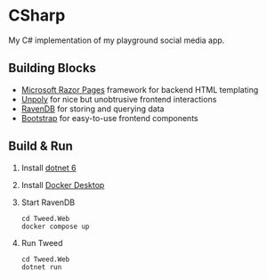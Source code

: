 # CSharp

My C# implementation of my playground social media app.

## Building Blocks

* [Microsoft Razor Pages](https://learn.microsoft.com/en-us/aspnet/core/razor-pages/?view=aspnetcore-7.0&tabs=visual-studio) framework for backend HTML templating
* [Unpoly](https://unpoly.com/) for nice but unobtrusive frontend interactions
* [RavenDB](https://ravendb.net/) for storing and querying data
* [Bootstrap](https://getbootstrap.com/) for easy-to-use frontend components

## Build & Run

1. Install [dotnet 6](https://dotnet.microsoft.com/en-us/download)
2. Install [Docker Desktop](https://www.docker.com/)
3. Start RavenDB

       cd Tweed.Web
       docker compose up

4. Run Tweed

       cd Tweed.Web
       dotnet run
